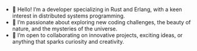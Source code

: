 - 👋 Hello! I’m a developer specializing in Rust and Erlang, with a keen interest in distributed systems programming.
- 👀 I’m passionate about exploring new coding challenges, the beauty of nature, and the mysteries of the universe.
- 💞️ I’m open to collaborating on innovative projects, exciting ideas, or anything that sparks curiosity and creativity.

<!---
JoshuaChi/JoshuaChi is a ✨ special ✨ repository because its `README.md` (this file) appears on your GitHub profile.
You can click the Preview link to take a look at your changes.
--->
